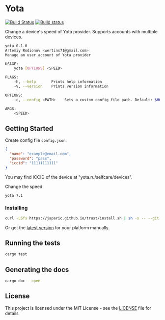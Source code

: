 # Yota
[![Build Status](https://travis-ci.org/artemiy312/yota.svg?branch=master)](https://travis-ci.org/artemiy312/yota)
[![Build status](https://ci.appveyor.com/api/projects/status/8aoo0p2aj0s7jl0m/branch/master?svg=true)](https://ci.appveyor.com/project/artemiy312/yota/branch/master)

Change a device's speed of Yota provider.
Supports accounts with multiple devices.

```bash
yota 0.1.0
Artemiy Rodionov <wertins71@gmail.com>
Manage an user account of Yota provider

USAGE:
    yota [OPTIONS] <SPEED>

FLAGS:
    -h, --help       Prints help information
    -V, --version    Prints version information

OPTIONS:
    -c, --config <PATH>    Sets a custom config file path. Default: $HOME/.yota/default.json

ARGS:
    <SPEED>
```

## Getting Started

Create config file `config.json`:
```json
{
  "name": "example@email.com",
  "password": "pass",
  "iccid": "11111111111"
}
```

You may find ICCID of the device at "yota.ru/selfcare/devices".

Change the speed:
```bash
yota 7.1
```

### Installing

```bash
curl -LSfs https://japaric.github.io/trust/install.sh | sh -s -- --git artemiy312/yota --to /usr/local/bin
```

Or get the [latest version](https://github.com/artemiy312/yota/releases/latest) for your platform manually.

## Running the tests

```bash
cargo test
```

## Generating the docs

```bash
cargo doc --open
```

## License

This project is licensed under the MIT License - see the [LICENSE](LICENSE) file for details
